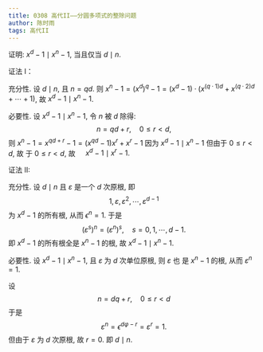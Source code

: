 ```yaml
---
title: 0308 高代II——分圆多项式的整除问题
author: 陈时雨
tags: 高代II 
---
```




证明: $x^{d}-1 \mid x^{n}-1$, 当且仅当 $d \mid n$.



<!--more-->



证法 I：

充分性. 设 $d \mid n$, 且 $n=q d$. 则
$x^{n}-1=\left(x^{d}\right)^{q}-1=\left(x^{d}-1\right) \cdot\left(x^{(q \cdot 1) d}+x^{(q \cdot 2) d}+\cdots+1\right)$,
故 $x^{d}-1 \mid x^{n}-1$.

必要性. 设 $x^{d}-1 \mid x^{n}-1$, 令 $n$ 被 $d$ 除得:
$$
n=q d+r, \quad 0 \leqslant r<d,
$$
则 $x^{n}-1=x^{q d+r}-1=\left(x^{q d}-1\right) x^{r}+x^{r}-1$
因为 $x^{d}-1 \mid x^{n}-1$ 但由于 $0 \leqslant r<d$, 故
于 $0 \leqslant r<d$, 故 $\quad x^{d}-1 \mid x^{r}-1 .$

证法 II:

充分性. 设 $d \mid n$ 且 $\varepsilon$ 是一个 $d$ 次原根, 即
$$
1, \varepsilon, \varepsilon^{2}, \cdots, \varepsilon^{d-1}
$$
为 $x^{d}-1$ 的所有根, 从而 $\epsilon^{n}=1$. 于是
$$
\left(\varepsilon^{s}\right)^{n}=\left(\varepsilon^{n}\right)^{s}, \quad s=0,1, \cdots, d-1 .
$$
即 $x^{d}-1$ 的所有根全是 $x^{n}-1$ 的根, 故 $x^{d}-1 \mid x^{n}-1$.

必要性. 设 $x^{d}-1 \mid x^{n}-1$, 且 $\varepsilon$ 为 $d$ 次单位原根, 则 $\varepsilon$ 也 是 $x^{n}-1$ 的根, 从而 $\varepsilon^{n}=1$. 

设
$$
n=d q+r, \quad 0 \leq r<d
$$
于是
$$
\varepsilon^{n}=\epsilon^{d \varphi-r}=\varepsilon^{r}=1 .
$$
但由于 $\varepsilon$ 为 $d$ 次原根, 故 $r=0$. 即 $d \mid n$.